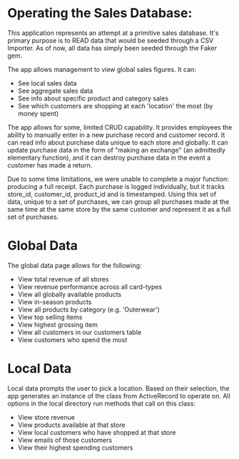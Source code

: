 # Operating the Sales Database:

This application represents an attempt at a primitive sales database. It's primary
purpose is to READ data that would be seeded through a CSV Importer. As of now,
all data has simply been seeded through the Faker gem.

The app allows management to view global sales figures. It can:
- See local sales data
- See aggregate sales data
- See info about specific product and category sales
- See which customers are shopping at each 'location' the most (by money spent)

The app allows for some, limited CRUD capability. It provides employees the ability
to manually enter in a new purchase record and customer record. It can read info about
purchase data unique to each store and globally. It can update purchase data in the
form of "making an exchange" (an admittedly elementary function), and it can
destroy purchase data in the event a customer has made a return.

Due to some time limitations, we were unable to complete a major function: producing
a full receipt. Each purchase is logged individually, but it tracks store_id, customer_id, product_id
and is timestamped. Using this set of data, unique to a set of purchases, we can group
all purchases made at the same time at the same store by the same customer and represent it
as a full set of purchases.

# Global Data

The global data page allows for the following:
- View total revenue of all stores
- View revenue performance across all card-types
- View all globally available products
- View in-season products
- View all products by category (e.g. 'Outerwear')
- View top selling items
- View highest grossing item
- View all customers in our customers table
- View customers who spend the most

# Local Data
Local data prompts the user to pick a location. Based on their selection, the app
generates an instance of the class from ActiveRecord to operate on. All options in the
local directory run methods that call on this class:

- View store revenue
- View products available at that store
- View local customers who have shopped at that store
- View emails of those customers
- View their highest spending customers

